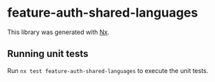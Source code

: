 # feature-auth-shared-languages

This library was generated with [Nx](https://nx.dev).

## Running unit tests

Run `nx test feature-auth-shared-languages` to execute the unit tests.
